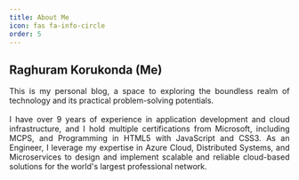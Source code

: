```yaml
---
title: About Me
icon: fas fa-info-circle
order: 5
---
```


## Raghuram Korukonda (Me)
<div align="justify">
    This is my personal blog, a space to exploring the boundless realm of technology and its practical problem-solving potentials.
    <br/>
    <br/>
    I have over 9 years of experience in application development and cloud infrastructure, and I hold multiple certifications from Microsoft, including MCPS, and Programming in HTML5 with JavaScript and CSS3.
    As an Engineer, I leverage my expertise in Azure Cloud, Distributed Systems, and Microservices to design and implement scalable and reliable cloud-based solutions for the world's largest professional network.
</div>